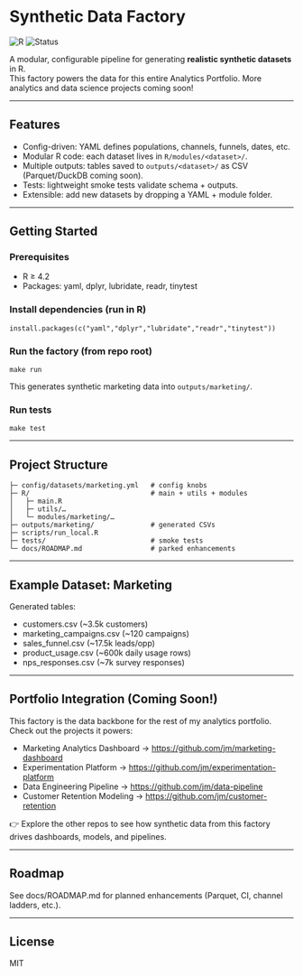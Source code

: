 # Synthetic Data Factory

![R](https://img.shields.io/badge/R-4.5.0-blue) ![Status](https://img.shields.io/badge/status-stable-brightgreen)

A modular, configurable pipeline for generating **realistic synthetic datasets** in R.  
This factory powers the data for this entire Analytics Portfolio. 
More analytics and data science projects coming soon!

---

## Features
- Config-driven: YAML defines populations, channels, funnels, dates, etc.
- Modular R code: each dataset lives in `R/modules/<dataset>/`.
- Multiple outputs: tables saved to `outputs/<dataset>/` as CSV (Parquet/DuckDB coming soon).
- Tests: lightweight smoke tests validate schema + outputs.
- Extensible: add new datasets by dropping a YAML + module folder.

---

## Getting Started

### Prerequisites
- R ≥ 4.2
- Packages: yaml, dplyr, lubridate, readr, tinytest

### Install dependencies (run in R)
    install.packages(c("yaml","dplyr","lubridate","readr","tinytest"))

### Run the factory (from repo root)
    make run
This generates synthetic marketing data into `outputs/marketing/`.

### Run tests
    make test

---

## Project Structure
    ├─ config/datasets/marketing.yml   # config knobs
    ├─ R/                              # main + utils + modules
    │   ├─ main.R
    │   ├─ utils/…
    │   └─ modules/marketing/…
    ├─ outputs/marketing/              # generated CSVs
    ├─ scripts/run_local.R
    ├─ tests/                          # smoke tests
    └─ docs/ROADMAP.md                 # parked enhancements

---

## Example Dataset: Marketing
Generated tables:
- customers.csv (~3.5k customers)
- marketing_campaigns.csv (~120 campaigns)
- sales_funnel.csv (~17.5k leads/opp)
- product_usage.csv (~600k daily usage rows)
- nps_responses.csv (~7k survey responses)

---

## Portfolio Integration (Coming Soon!)

This factory is the data backbone for the rest of my analytics portfolio.  
Check out the projects it powers:

- Marketing Analytics Dashboard → https://github.com/jm/marketing-dashboard
- Experimentation Platform → https://github.com/jm/experimentation-platform
- Data Engineering Pipeline → https://github.com/jm/data-pipeline
- Customer Retention Modeling → https://github.com/jm/customer-retention

👉 Explore the other repos to see how synthetic data from this factory drives dashboards, models, and pipelines.

---

## Roadmap
See docs/ROADMAP.md for planned enhancements (Parquet, CI, channel ladders, etc.).

---

## License
MIT
